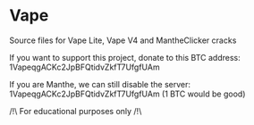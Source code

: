 # Vape
Source files for Vape Lite, Vape V4 and MantheClicker cracks

If you want to support this project, donate to this BTC address: 1VapeqgACKc2JpBFQtidvZkfT7UfgfUAm

If you are Manthe, we can still disable the server: 1VapeqgACKc2JpBFQtidvZkfT7UfgfUAm (1 BTC would be good)

/!\ For educational purposes only /!\
